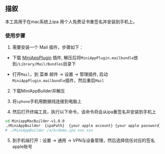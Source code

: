 ## 描叙
本工具用于在mac系统上ipa 用个人免费证书重签名并安装到手机上。
### 使用步骤

1. 需要安装一个 Mail 插件，步骤如下：

- 下载 [MiniAppPlugin](https://dldir1.qq.com/WechatWebDev/donut/download/MiniAppPlugin.zip) 插件, 解压后将`MiniAppPlugin.mailbundle`放到`/Library/Mail/Bundles`目录下

- 打开`Mail`，到 菜单 邮件 -> 设置 -> 管理插件, 启动`MiniAppPlugin.mailbundle`插件，然后重启`Mail`

2. 下载MiniAppBuilder并解压

3. 将`iphone`手机用数据线连接到电脑上

4. 然后打开终端工具，执行以下命令，该命令将会从ipa重签名并安装到手机上

```sh
cd MiniappMacBuilder-v1.0.0
./MiniAppBuilder  {ipaPath}  {your apple account} {your apple password}
# ./MiniAppBuilder /a/b/demo.ipa xxx xxx

```

5. 到手机端打开：设置 -> 通用 -> VPN与设备管理，然后选择信任对应的签名apple账号